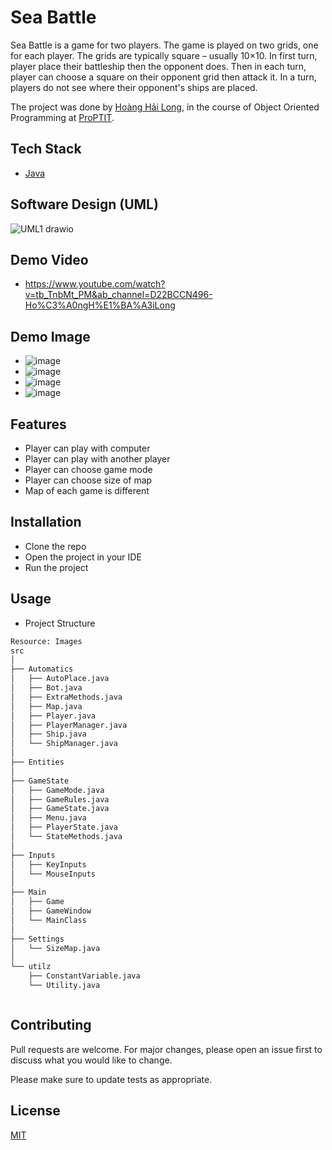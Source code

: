 # Sea Battle

Sea Battle is a game for two players. The game is played on two grids, one for each player. The grids are typically square – usually 10×10. In first turn, player place their battleship then the opponent does. Then in each turn, player can choose a square on their opponent grid then attack it. In a turn, players do not see where their opponent's ships are placed.

The project was done by [Hoàng Hải Long]((https://github.com/long20102004)), in the course of Object Oriented Programming at [ProPTIT](https://proptit.com/).


## Tech Stack

- [Java](https://www.java.com/en/) 


## Software Design (UML)

![UML1 drawio](https://github.com/long20102004/Mid-Practice-ProPTIT/assets/99398806/5cb3d175-f614-4a15-856a-1b5f0b2b103f)


## Demo Video

- https://www.youtube.com/watch?v=tb_TnbMt_PM&ab_channel=D22BCCN496-Ho%C3%A0ngH%E1%BA%A3iLong

## Demo Image

- ![image](https://github.com/long20102004/Mid-Practice-ProPTIT/assets/99398806/5fc7626b-51ec-4216-b574-c9d953287d71)
- ![image](https://github.com/long20102004/Mid-Practice-ProPTIT/assets/99398806/f5d25c0c-4d18-4230-96d6-85317cd6c059)
- ![image](https://github.com/long20102004/Mid-Practice-ProPTIT/assets/99398806/da75bfdc-3c3e-40bb-bf2f-1fd1a72813ef)
- ![image](https://github.com/long20102004/Mid-Practice-ProPTIT/assets/99398806/fbb5d70b-a6d5-452a-888b-b8a30520e0e3)




## Features

- Player can play with computer
- Player can play with another player
- Player can choose game mode
- Player can choose size of map
- Map of each game is different

## Installation

- Clone the repo
- Open the project in your IDE
- Run the project


## Usage

- Project Structure

```bash
Resource: Images
src
│
├── Automatics
│   ├── AutoPlace.java
│   ├── Bot.java
│   ├── ExtraMethods.java
│   ├── Map.java
│   ├── Player.java
│   ├── PlayerManager.java
│   ├── Ship.java
│   └── ShipManager.java
│
├── Entities
│
├── GameState
│   ├── GameMode.java
│   ├── GameRules.java
│   ├── GameState.java
│   ├── Menu.java
│   ├── PlayerState.java
│   └── StateMethods.java
│
├── Inputs
│   ├── KeyInputs
│   └── MouseInputs
│
├── Main
│   ├── Game
│   ├── GameWindow
│   └── MainClass
│
├── Settings
│   └── SizeMap.java
│
└── utilz
    ├── ConstantVariable.java
    └── Utility.java



```

## Contributing

Pull requests are welcome. For major changes, please open an issue first
to discuss what you would like to change.

Please make sure to update tests as appropriate.

## License

[MIT](https://choosealicense.com/licenses/mit/)
